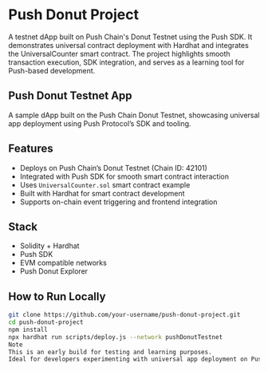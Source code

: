 # Push Donut Project

A testnet dApp built on Push Chain's Donut Testnet using the Push SDK. It demonstrates universal contract deployment with Hardhat and integrates the UniversalCounter smart contract. The project highlights smooth transaction execution, SDK integration, and serves as a learning tool for Push-based development.

## Push Donut Testnet App

A sample dApp built on the Push Chain Donut Testnet, showcasing universal app deployment using Push Protocol’s SDK and tooling.

## Features

- Deploys on Push Chain’s Donut Testnet (Chain ID: 42101)
- Integrated with Push SDK for smooth smart contract interaction
- Uses `UniversalCounter.sol` smart contract example
- Built with Hardhat for smart contract development
- Supports on-chain event triggering and frontend integration

## Stack

- Solidity + Hardhat
- Push SDK
- EVM compatible networks
- Push Donut Explorer

## How to Run Locally

```bash
git clone https://github.com/your-username/push-donut-project.git
cd push-donut-project
npm install
npx hardhat run scripts/deploy.js --network pushDonutTestnet
Note
This is an early build for testing and learning purposes.
Ideal for developers experimenting with universal app deployment on Push Chain.
